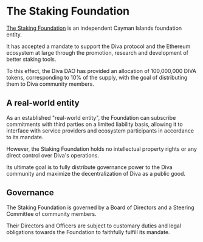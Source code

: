 # The Staking Foundation

[The Staking Foundation](https://staking.foundation) is an independent Cayman Islands foundation entity.

It has accepted a mandate to support the Diva protocol and the Ethereum ecosystem at large through the promotion, research and development of better staking tools.

To this effect, the Diva DAO has provided an allocation of 100,000,000 DIVA tokens, corresponding to 10% of the supply, with the goal of distributing them to Diva community members.

## A real-world entity

As an established "real-world entity", the Foundation can subscribe commitments with third parties on a limited liability basis, allowing it to interface with service providers and ecosystem participants in accordance to its mandate.

However, the Staking Foundation holds no intellectual property rights or any direct control over Diva's operations.

Its ultimate goal is to fully distribute governance power to the Diva community and maximize the decentralization of Diva as a public good.

## Governance

The Staking Foundation is governed by a Board of Directors and a Steering Committee of community members.

Their Directors and Officers are subject to customary duties and legal obligations towards the Foundation to faithfully fulfill its mandate.

